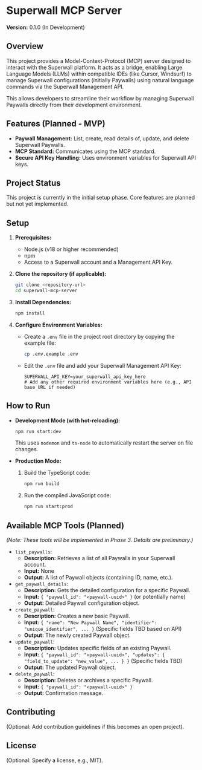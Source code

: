 # Superwall MCP Server

**Version:** 0.1.0 (In Development)

## Overview

This project provides a Model-Context-Protocol (MCP) server designed to interact with the Superwall platform. It acts as a bridge, enabling Large Language Models (LLMs) within compatible IDEs (like Cursor, Windsurf) to manage Superwall configurations (initially Paywalls) using natural language commands via the Superwall Management API.

This allows developers to streamline their workflow by managing Superwall Paywalls directly from their development environment.

## Features (Planned - MVP)

*   **Paywall Management:** List, create, read details of, update, and delete Superwall Paywalls.
*   **MCP Standard:** Communicates using the MCP standard.
*   **Secure API Key Handling:** Uses environment variables for Superwall API keys.

## Project Status

This project is currently in the initial setup phase. Core features are planned but not yet implemented.

## Setup

1.  **Prerequisites:**
    *   Node.js (v18 or higher recommended)
    *   npm
    *   Access to a Superwall account and a Management API Key.

2.  **Clone the repository (if applicable):**
    ```bash
    git clone <repository-url>
    cd superwall-mcp-server
    ```

3.  **Install Dependencies:**
    ```bash
    npm install
    ```

4.  **Configure Environment Variables:**
    *   Create a `.env` file in the project root directory by copying the example file:
        ```bash
        cp .env.example .env
        ```
    *   Edit the `.env` file and add your Superwall Management API Key:
        ```dotenv
        SUPERWALL_API_KEY=your_superwall_api_key_here
        # Add any other required environment variables here (e.g., API base URL if needed)
        ```

## How to Run

*   **Development Mode (with hot-reloading):**
    ```bash
    npm run start:dev
    ```
    This uses `nodemon` and `ts-node` to automatically restart the server on file changes.

*   **Production Mode:**
    1.  Build the TypeScript code:
        ```bash
        npm run build
        ```
    2.  Run the compiled JavaScript code:
        ```bash
        npm run start:prod
        ```

## Available MCP Tools (Planned)

_(Note: These tools will be implemented in Phase 3. Details are preliminary.)_

*   `list_paywalls`:
    *   **Description:** Retrieves a list of all Paywalls in your Superwall account.
    *   **Input:** None
    *   **Output:** A list of Paywall objects (containing ID, name, etc.).
*   `get_paywall_details`:
    *   **Description:** Gets the detailed configuration for a specific Paywall.
    *   **Input:** `{ "paywall_id": "<paywall-uuid>" }` (or potentially name)
    *   **Output:** Detailed Paywall configuration object.
*   `create_paywall`:
    *   **Description:** Creates a new basic Paywall.
    *   **Input:** `{ "name": "New Paywall Name", "identifier": "unique_identifier", ... }` (Specific fields TBD based on API)
    *   **Output:** The newly created Paywall object.
*   `update_paywall`:
    *   **Description:** Updates specific fields of an existing Paywall.
    *   **Input:** `{ "paywall_id": "<paywall-uuid>", "updates": { "field_to_update": "new_value", ... } }` (Specific fields TBD)
    *   **Output:** The updated Paywall object.
*   `delete_paywall`:
    *   **Description:** Deletes or archives a specific Paywall.
    *   **Input:** `{ "paywall_id": "<paywall-uuid>" }`
    *   **Output:** Confirmation message.

## Contributing

(Optional: Add contribution guidelines if this becomes an open project).

## License

(Optional: Specify a license, e.g., MIT). 